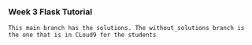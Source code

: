 ### Week 3 Flask Tutorial
```
This main branch has the solutions. The without_solutions branch is the one that is in CLoud9 for the students
```
